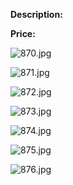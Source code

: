 **Description:**

**Price:**

![870.jpg](../images/870.jpg)

![871.jpg](../images/871.jpg)

![872.jpg](../images/872.jpg)

![873.jpg](../images/873.jpg)

![874.jpg](../images/874.jpg)

![875.jpg](../images/875.jpg)

![876.jpg](../images/876.jpg)